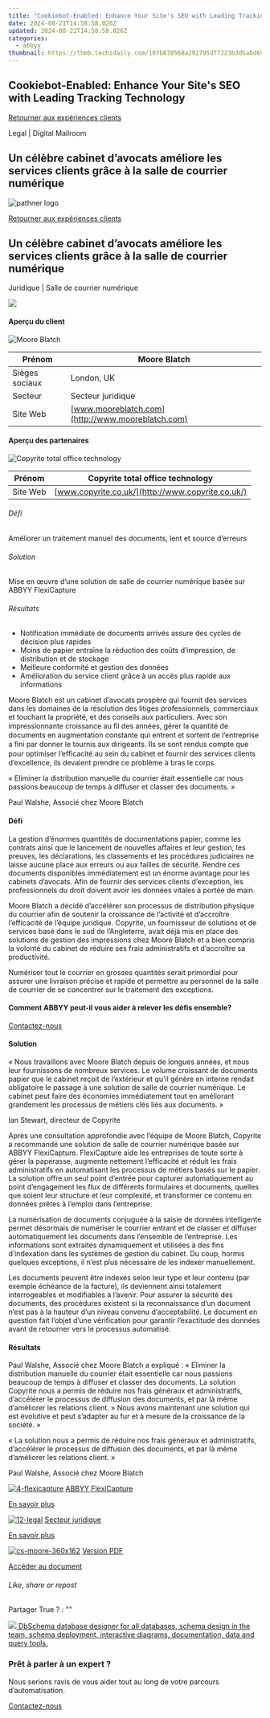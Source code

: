```yaml
---
title: "Cookiebot-Enabled: Enhance Your Site's SEO with Leading Tracking Technology"
date: 2024-08-21T14:58:58.026Z
updated: 2024-08-22T14:58:58.026Z
categories:
  - abbyy
thumbnail: https://thmb.techidaily.com/107b878568a292795df7223b3d5abd69ab5019b1e63962476715de24b7a9394e.jpg
---
```


## Cookiebot-Enabled: Enhance Your Site's SEO with Leading Tracking Technology

[Retourner aux expériences clients](https://tools.techidaily.com/abbyy/products/)

Legal | Digital Mailroom

## Un célèbre cabinet d’avocats améliore les services clients grâce à la salle de courrier numérique

![pathner logo](https://content.abbyy.com/-/media/project/abbyy/abbyy/logos-white/fr/70586.png?h=40&iar=0&w=120)

[Retourner aux expériences clients](https://tools.techidaily.com/abbyy/products/)

## Un célèbre cabinet d’avocats améliore les services clients grâce à la salle de courrier numérique

Juridique | Salle de courrier numérique 

![](https://static1.abbyy.com/abbyycommedia/14889/cs-moore-556x303.jpg) 

#### Aperçu du client

![Moore Blatch](https://static5.abbyy.com/abbyycommedia/14892/moore-logo-260x80.jpg) 

| Prénom         | Moore Blatch                                      |
| -------------- | ------------------------------------------------- |
| Sièges sociaux | London, UK                                        |
| Secteur        | Secteur juridique                                 |
| Site Web       | [www.mooreblatch.com](http://www.mooreblatch.com) |

#### Aperçu des partenaires

![Copyrite total office technology](https://tools.techidaily.com/abbyy/products/) 

| Prénom   | Copyrite total office technology                  |
| -------- | ------------------------------------------------- |
| Site Web | [www.copyrite.co.uk/](http://www.copyrite.co.uk/) |

###### Défi

Améliorer un traitement manuel des documents, lent et source d’erreurs

###### Solution

Mise en œuvre d’une solution de salle de courrier numérique basée sur ABBYY FlexiCapture

###### Résultats

* Notification immédiate de documents arrivés assure des cycles de décision plus rapides
* Moins de papier entraîne la réduction des coûts d’impression, de distribution et de stockage
* Meilleure conformité et gestion des données
* Amélioration du service client grâce à un accès plus rapide aux informations

Moore Blatch est un cabinet d’avocats prospère qui fournit des services dans les domaines de la résolution des litiges professionnels, commerciaux et touchant la propriété, et des conseils aux particuliers. Avec son impressionnante croissance au ﬁl des années, gérer la quantité de documents en augmentation constante qui entrent et sortent de l’entreprise a ﬁni par donner le tournis aux dirigeants. Ils se sont rendus compte que pour optimiser l’efﬁcacité au sein du cabinet et fournir des services clients d’excellence, ils devaient prendre ce problème à bras le corps.

 « Eliminer la distribution manuelle du courrier était essentielle car nous passions beaucoup de temps à diffuser et classer des documents. »

 Paul Walshe, Associé chez Moore Blatch

#### Défi

La gestion d’énormes quantités de documentations papier, comme les contrats ainsi que le lancement de nouvelles affaires et leur gestion, les preuves, les déclarations, les classements et les procédures judiciaires ne laisse aucune place aux erreurs ou aux failles de sécurité. Rendre ces documents disponibles immédiatement est un énorme avantage pour les cabinets d’avocats. Afin de fournir des services clients d’exception, les professionnels du droit doivent avoir les données vitales à portée de main.

Moore Blatch a décidé d’accélérer son processus de distribution physique du courrier afin de soutenir la croissance de l’activité et d’accroître l’efficacité de l’équipe juridique. Copyrite, un fournisseur de solutions et de services basé dans le sud de l’Angleterre, avait déjà mis en place des solutions de gestion des impressions chez Moore Blatch et a bien compris la volonté du cabinet de réduire ses frais administratifs et d’accroître sa productivité.

Numériser tout le courrier en grosses quantités serait primordial pour assurer une livraison précise et rapide et permettre au personnel de la salle de courrier de se concentrer sur le traitement des exceptions.

#### Comment ABBYY peut-il vous aider à relever les défis ensemble?

[Contactez-nous](https://tools.techidaily.com/abbyy/products/) 

#### Solution

 « Nous travaillons avec Moore Blatch depuis de longues années, et nous leur fournissons de nombreux services. Le volume croissant de documents papier que le cabinet reçoit de l’extérieur et qu’il génère en interne rendait obligatoire le passage à une solution de salle de courrier numérique. Le cabinet peut faire des économies immédiatement tout en améliorant grandement les processus de métiers clés liés aux documents. »

 Ian Stewart, directeur de Copyrite

Après une consultation approfondie avec l’équipe de Moore Blatch, Copyrite a recommandé une solution de salle de courrier numérique basée sur ABBYY FlexiCapture. FlexiCapture aide les entreprises de toute sorte à gérer la paperasse, augmente nettement l’efficacité et réduit les frais administratifs en automatisant les processus de métiers basés sur le papier. La solution offre un seul point d’entrée pour capturer automatiquement au point d’engagement les flux de différents formulaires et documents, quelles que soient leur structure et leur complexité, et transformer ce contenu en données prêtes à l’emploi dans l’entreprise.

La numérisation de documents conjuguée à la saisie de données intelligente permet désormais de numériser le courrier entrant et de classer et diffuser automatiquement les documents dans l’ensemble de l’entreprise. Les informations sont extraites dynamiquement et utilisées à des fins d’indexation dans les systèmes de gestion du cabinet. Du coup, hormis quelques exceptions, il n’est plus nécessaire de les indexer manuellement.

Les documents peuvent être indexés selon leur type et leur contenu (par exemple échéance de la facture), ils deviennent ainsi totalement interrogeables et modifiables à l’avenir. Pour assurer la sécurité des documents, des procédures existent si la reconnaissance d’un document n’est pas à la hauteur d’un niveau convenu d’acceptabilité. Le document en question fait l’objet d’une vérification pour garantir l’exactitude des données avant de retourner vers le processus automatisé.

#### Résultats

Paul Walshe, Associé chez Moore Blatch a expliqué : « Eliminer la distribution manuelle du courrier était essentielle car nous passions beaucoup de temps à diffuser et classer des documents. La solution Copyrite nous a permis de réduire nos frais généraux et administratifs, d’accélérer le processus de diffusion des documents, et par là même d’améliorer les relations client. » Nous avons maintenant une solution qui est évolutive et peut s’adapter au fur et à mesure de la croissance de la société. »

 « La solution nous a permis de réduire nos frais généraux et administratifs, d’accélérer le processus de diffusion des documents, et par là même d’améliorer les relations client. »

 Paul Walshe, Associé chez Moore Blatch

[![4-flexicapture](https://static2.abbyy.com/abbyycommedia/21380/4-flexicapture.jpg)](https://tools.techidaily.com/abbyy/products/) [ABBYY FlexiCapture](https://tools.techidaily.com/abbyy/products/) 

[En savoir plus](https://tools.techidaily.com/abbyy/products/) 

[![12-legal](https://static2.abbyy.com/abbyycommedia/14362/12-legal.jpg)](https://tools.techidaily.com/abbyy/products/) [Secteur juridique](https://tools.techidaily.com/abbyy/products/) 

[En savoir plus](https://tools.techidaily.com/abbyy/products/) 

[![cs-moore-360x162](https://static1.abbyy.com/abbyycommedia/14888/cs-moore-360x162.jpg)](https://static3.abbyy.com/abbyycommedia/10548/cas-client-moore-blatch-secteur-juridique-fr.pdf "Version PDF") [Version PDF](https://static3.abbyy.com/abbyycommedia/10548/cas-client-moore-blatch-secteur-juridique-fr.pdf "Version PDF") 

[Accéder au document](https://static3.abbyy.com/abbyycommedia/10548/cas-client-moore-blatch-secteur-juridique-fr.pdf "Version PDF") 

###### Like, share or repost

Partager  True ?  : "" 

<!-- affiliate ads begin -->
<a href="https://shop.dbschema.com/order/checkout.php?PRODS=19867419&QTY=1&AFFILIATE=108875&CART=1"> <img src="https://secure.avangate.com/images/merchant/176b22bab4e94a28619ca2433b2ef241/products/1_icon256.png" border="0">
DbSchema database designer for all databases, schema design in the team, schema deployment, interactive diagrams, documentation, data and query tools. </a>
<!-- affiliate ads end -->
### Prêt à parler à un expert ?

Nous serions ravis de vous aider tout au long de votre parcours d’automatisation.

[Contactez-nous](https://tools.techidaily.com/abbyy/products/)

<ins class="adsbygoogle"
     style="display:block"
     data-ad-format="autorelaxed"
     data-ad-client="ca-pub-7571918770474297"
     data-ad-slot="1223367746"></ins>



<ins class="adsbygoogle"
     style="display:block"
     data-ad-client="ca-pub-7571918770474297"
     data-ad-slot="8358498916"
     data-ad-format="auto"
     data-full-width-responsive="true"></ins>
